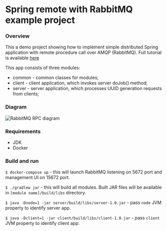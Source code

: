 # Spring remote with RabbitMQ example project

### Overview
This a demo project showing how to implement simple distributed Spring application with
remote procedure call over AMQP (RabbitMQ). Full tutorial is available [here](http://molchanoff.me/software-development/spring-remoting-amqp)

This app consists of three modules:
* common - common classes for modules;
* client - client application, which invokes server doJob() method;
* server - server application, which processes UUID generation requests from clients;

### Diagram
![RabbitMQ RPC diagram](http://molchanoff.me/wp-content/uploads/2017/03/RabbitMQ-RPC-diagram.png "RabbitMQ RPC diagram")

### Requirements
* JDK
* Docker

### Build and run
`$ docker-compose up` - this will launch RabbitMQ listening on 5672 port and management UI on 15672 port.

`$ ./gradlew jar` - this will build all modules. Built JAR files will be available in `[module name]/build/libs`
directory.

`$ java -Dnode=1 -jar server/build/libs/server-1.0.jar` - pass `node` JVM property to identify server app.

`$ java -Dclient=1 -jar client/build/libs/client-1.0.jar` - pass `client` JVM property to identify client app.